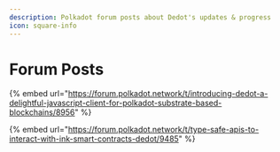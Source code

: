 ```yaml
---
description: Polkadot forum posts about Dedot's updates & progress
icon: square-info
---
```


# Forum Posts

{% embed url="https://forum.polkadot.network/t/introducing-dedot-a-delightful-javascript-client-for-polkadot-substrate-based-blockchains/8956" %}

{% embed url="https://forum.polkadot.network/t/type-safe-apis-to-interact-with-ink-smart-contracts-dedot/9485" %}
